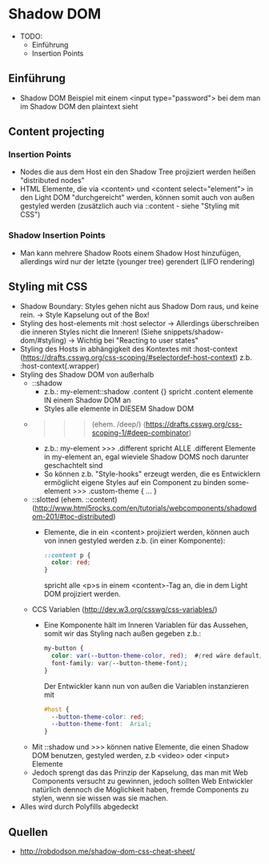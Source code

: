 # Shadow DOM

- TODO:
  - Einführung
  - Insertion Points


## Einführung
- Shadow DOM Beispiel mit einem &lt;input type="password"&gt; bei dem man im Shadow DOM den plaintext sieht


## Content projecting

### Insertion Points
- Nodes die aus dem Host ein den Shadow Tree projiziert werden heißen "distributed nodes"
- HTML Elemente, die via &lt;content&gt; und &lt;content select="element"&gt; in den Light DOM "durchgereicht" werden, können somit auch von außen gestyled werden (zusätzlich auch via ::content - siehe "Styling mit CSS")

### Shadow Insertion Points
- Man kann mehrere Shadow Roots einem Shadow Host hinzufügen, allerdings wird nur der letzte (younger tree) gerendert (LIFO rendering)


## Styling mit CSS
- Shadow Boundary: Styles gehen nicht aus Shadow Dom raus, und keine rein.
  -> Style Kapselung out of the Box!
- Styling des host-elements mit :host selector
  -> Allerdings überschreiben die inneren Styles nicht die Inneren!
  (Siehe snippets/shadow-dom/#styling)
  -> Wichtig bei "Reacting to user states"
- Styling des Hosts in abhängigkeit des Kontextes mit :host-context
  (https://drafts.csswg.org/css-scoping/#selectordef-host-context)
  z.b. :host-context(.wrapper)
- Styling des Shadow DOM von außerhalb
  - ::shadow
    - z.b.: my-element::shadow .content {} spricht .content elemente IN einem Shadow DOM an
    - Styles alle elemente in DIESEM Shadow DOM
  - >>> (ehem. /deep/)
    (https://drafts.csswg.org/css-scoping-1/#deep-combinator)
    - z.b.: my-element >>> .different spricht ALLE .different Elemente in my-element an, egal wieviele Shadow DOMS noch darunter geschachtelt sind
    - So können z.b. "Style-hooks" erzeugt werden, die es Entwicklern ermöglicht eigene Styles auf ein Component zu binden
      some-element >>> .custom-theme { ... }
  - ::slotted (ehem. ::content)
    (http://www.html5rocks.com/en/tutorials/webcomponents/shadowdom-201/#toc-distributed)
    - Elemente, die in ein &lt;content> projiziert werden, können auch von innen gestyled werden
      z.b. (in einer Komponente):

      ```CSS
      ::content p {
        color: red;
      }
      ```
      spricht alle &lt;p>s in einem &lt;content>-Tag an, die in dem Light DOM projiziert werden.
  - CCS Variablen
    (http://dev.w3.org/csswg/css-variables/)
    - Eine Komponente hält im Inneren Variablen für das Aussehen, somit wir das Styling nach außen gegeben
      z.b.:

      ```CSS
      my-button {
        color: var(--button-theme-color, red);  #(red wäre default)
        font-family: var(--button-theme-font);
      }
      ```
      Der Entwickler kann nun von außen die Variablen instanzieren mit

      ```CSS
      #host {
        --button-theme-color: red;
        --button-theme-font:  Arial;
      }
      ```
  - Mit ::shadow und >>> können native Elemente, die einen Shadow DOM benutzen, gestyled werden, z.b &lt;video&gt; oder &lt;input&gt; Elemente
  - Jedoch sprengt das das Prinzip der Kapselung, das man mit Web Components versucht zu gewinnen, jedoch sollten Web Entwickler natürlich dennoch die Möglichkeit haben, fremde Components zu stylen, wenn sie wissen was sie machen.
- Alles wird durch Polyfills abgedeckt


## Quellen
- http://robdodson.me/shadow-dom-css-cheat-sheet/
